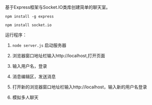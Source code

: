 基于Express框架与Socket.IO类库创建简单的聊天室。

``` npm install -g express ```

``` npm install socket.io ```

运行程序：

1. ``` node server.js ``` 启动服务器

2. 浏览器窗口地址栏输入http://localhost,打开页面

3. 输入用户名，登录

4. 消息编辑区，发送消息

5. 打开新的浏览器窗口地址栏输入http://localhost，输入新的用户名登录

6. 模拟多人聊天

